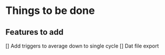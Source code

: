 Things to be done
=================


Features to add
---------------

[] Add triggers to average down to single cycle
[] Dat file export
